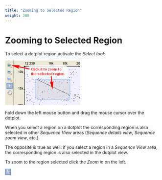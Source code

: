 ```yaml
---
title: "Zooming to Selected Region"
weight: 300
---
```



# Zooming to Selected Region

To select a dotplot region activate the _Select tool_:


![](/images/65929591/65929592.png)

hold down the left mouse button and drag the mouse cursor over the dotplot.

When you select a region on a dotplot the corresponding region is also selected in other _Sequence View_ areas (_Sequence details view_, _Sequence zoom view_, etc.).

The opposite is true as well: if you select a region in a _Sequence View_ area, the corresponding region is also selected in the dotplot view.

To zoom to the region selected click the _Zoom in_ on the left.


![](/images/65929591/65929593.png)
